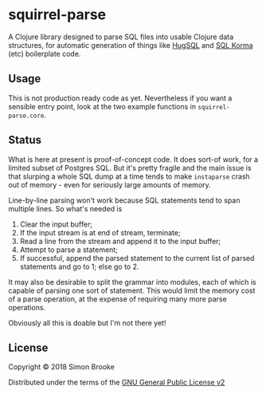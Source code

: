 # squirrel-parse

A Clojure library designed to parse SQL files into usable Clojure data
structures, for automatic generation of things like
[HugSQL](https://www.hugsql.org/) and [SQL Korma](http://sqlkorma.com/)
(etc) boilerplate code.

## Usage

This is not production ready code as yet. Nevertheless if you want a
sensible entry point, look at the two example functions in `squirrel-parse.core`.



## Status

What is here at present is proof-of-concept code. It does sort-of
work, for a limited subset of Postgres SQL. But it's pretty fragile
and the main issue is that slurping a whole SQL dump at a time tends
to make `instaparse` crash out of memory - even for seriously large
amounts of memory.

Line-by-line parsing won't work because SQL statements tend to span
multiple lines. So what's needed is

1. Clear the input buffer;
2. If the input stream is at end of stream, terminate;
3. Read a line from the stream and append it to the input buffer;
4. Attempt to parse a statement;
5. If successful, append the parsed statement to the current list of
parsed statements and go to 1; else go to 2.

It may also be desirable to split the grammar into modules, each of
which is capable of parsing one sort of statement. This would limit
the memory cost of a parse operation, at the expense of requiring many
more parse operations.

Obviously all this is doable but I'm not there yet!

## License

Copyright © 2018 Simon Brooke

Distributed under the terms of the
[GNU General Public License v2](http://www.gnu.org/licenses/gpl-2.0.html)
